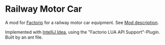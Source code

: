 # Railway Motor Car

A mod for [Factorio](https://factorio.com) for a railway motor car equipment. See [Mod description](https://mods.factorio.com/mod/railway-motor-car).

Implemented with [IntelliJ Idea](https://www.jetbrains.com/idea/), using the "Factorio LUA API Support"-Plugin. Built by an ant file.
